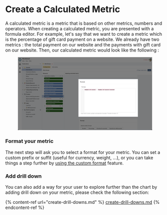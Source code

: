 # Create a Calculated Metric

A calculated metric is a metric that is based on other metrics, numbers and operators. When creating a calculated metric, you are presented with a formula editor. For example, let's say that we want to create a metric which is the percentage of gift card payment on a website. We already have two metrics : the total payment on our website and the payments with gift card on our website. Then, our calculated metric would look like the following :&#x20;

<figure><img src="../../../.gitbook/assets/image (10) (1).png" alt=""><figcaption></figcaption></figure>

### Format your metric

The next step will ask you to select a format for your metric. You can set a custom prefix or suffit (useful for currency, weight, ...), or you can take things a step further by [using the custom format](../add-metrics/using-custom-format.md) feature.

### Add drill down

You can also add a way for your user to explore further than the chart by adding drill down on your metric, please check the following section:

{% content-ref url="create-drill-downs.md" %}
[create-drill-downs.md](create-drill-downs.md)
{% endcontent-ref %}

